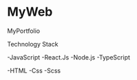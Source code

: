 # MyWeb
MyPortfolio

Technology Stack

-JavaScript   -React.Js -Node.js -TypeScript

-HTML
-Css
-Scss





